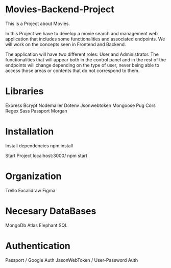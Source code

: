# Movies-Backend-Project

This is a Project about Movies. 

In this Project we have to develop a movie search and management web application that includes some functionalities and associated endpoints. We will work on the concepts seen in Frontend and Backend.

The application will have two different roles: User and Administrator. The functionalities that will appear both in the control panel and in the rest of the endpoints will change depending on the type of user, never being able to access those areas or contents that do not correspond to them.

# Libraries

Express
Bcrypt
Nodemailer
Dotenv
Jsonwebtoken
Mongoose
Pug
Cors
Regex
Sass
Passport
Morgan 

# Installation

Install dependencies 
npm install

Start Project localhost:3000/
npm start

# Organization 

Trello 
Excalidraw
Figma

# Necesary DataBases

MongoDb Atlas
Elephant SQL

# Authentication

Passport / Google Auth 
JasonWebToken / User-Password Auth

